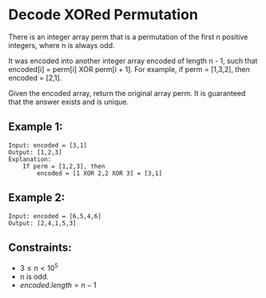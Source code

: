 # Decode XORed Permutation

There is an integer array perm that is a permutation of the first n positive  
integers, where n is always odd.

It was encoded into another integer array encoded of length n - 1, such that  
encoded[i] = perm[i] XOR perm[i + 1]. For example, if perm = [1,3,2], then  
encoded = [2,1].

Given the encoded array, return the original array perm. It is guaranteed  
that the answer exists and is unique.

 

## Example 1:

    Input: encoded = [3,1]
    Output: [1,2,3]
    Explanation: 
        If perm = [1,2,3], then 
            encoded = [1 XOR 2,2 XOR 3] = [3,1]
    
## Example 2:

    Input: encoded = [6,5,4,6]
    Output: [2,4,1,5,3]
    
    

## Constraints:

* $3 \le n < 10^5$
* n is odd.
* $encoded.length = n - 1$

